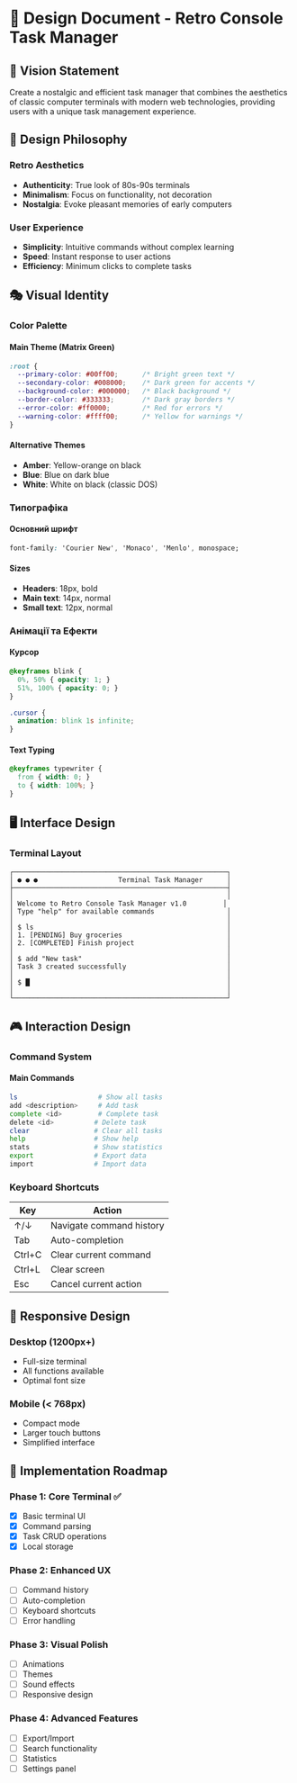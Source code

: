 # 🎨 Design Document - Retro Console Task Manager

## 🎯 Vision Statement

Create a nostalgic and efficient task manager that combines the aesthetics of classic computer terminals with modern web technologies, providing users with a unique task management experience.

## 🎨 Design Philosophy

### Retro Aesthetics

- **Authenticity**: True look of 80s-90s terminals
- **Minimalism**: Focus on functionality, not decoration
- **Nostalgia**: Evoke pleasant memories of early computers

### User Experience

- **Simplicity**: Intuitive commands without complex learning
- **Speed**: Instant response to user actions
- **Efficiency**: Minimum clicks to complete tasks

## 🎭 Visual Identity

### Color Palette

#### Main Theme (Matrix Green)
```css
:root {
  --primary-color: #00ff00;      /* Bright green text */
  --secondary-color: #008000;    /* Dark green for accents */
  --background-color: #000000;   /* Black background */
  --border-color: #333333;       /* Dark gray borders */
  --error-color: #ff0000;        /* Red for errors */
  --warning-color: #ffff00;      /* Yellow for warnings */
}
```

#### Alternative Themes

- **Amber**: Yellow-orange on black
- **Blue**: Blue on dark blue
- **White**: White on black (classic DOS)

### Типографіка

#### Основний шрифт
```css
font-family: 'Courier New', 'Monaco', 'Menlo', monospace;
```

#### Sizes

- **Headers**: 18px, bold
- **Main text**: 14px, normal
- **Small text**: 12px, normal

### Анімації та Ефекти

#### Курсор
```css
@keyframes blink {
  0%, 50% { opacity: 1; }
  51%, 100% { opacity: 0; }
}

.cursor {
  animation: blink 1s infinite;
}
```

#### Text Typing
```css
@keyframes typewriter {
  from { width: 0; }
  to { width: 100%; }
}
```

## 🖥️ Interface Design

### Terminal Layout

```
┌─────────────────────────────────────────────────────┐
│ ● ● ●                    Terminal Task Manager      │
├─────────────────────────────────────────────────────┤
│                                                     │
│ Welcome to Retro Console Task Manager v1.0         │
│ Type "help" for available commands                  │
│                                                     │
│ $ ls                                                │
│ 1. [PENDING] Buy groceries                          │
│ 2. [COMPLETED] Finish project                       │
│                                                     │
│ $ add "New task"                                    │
│ Task 3 created successfully                         │
│                                                     │
│ $ █                                                 │
│                                                     │
└─────────────────────────────────────────────────────┘
```

## 🎮 Interaction Design

### Command System

#### Main Commands
```bash
ls                    # Show all tasks
add <description>     # Add task
complete <id>         # Complete task
delete <id>          # Delete task
clear                # Clear all tasks
help                 # Show help
stats                # Show statistics
export               # Export data
import               # Import data
```

### Keyboard Shortcuts

| Key | Action |
|-----|--------|
| ↑/↓ | Navigate command history |
| Tab | Auto-completion |
| Ctrl+C | Clear current command |
| Ctrl+L | Clear screen |
| Esc | Cancel current action |

## 📱 Responsive Design

### Desktop (1200px+)

- Full-size terminal
- All functions available
- Optimal font size

### Mobile (< 768px)

- Compact mode
- Larger touch buttons
- Simplified interface

## 🚀 Implementation Roadmap

### Phase 1: Core Terminal ✅
- [x] Basic terminal UI
- [x] Command parsing
- [x] Task CRUD operations
- [x] Local storage

### Phase 2: Enhanced UX
- [ ] Command history
- [ ] Auto-completion
- [ ] Keyboard shortcuts
- [ ] Error handling

### Phase 3: Visual Polish
- [ ] Animations
- [ ] Themes
- [ ] Sound effects
- [ ] Responsive design

### Phase 4: Advanced Features
- [ ] Export/Import
- [ ] Search functionality
- [ ] Statistics
- [ ] Settings panel